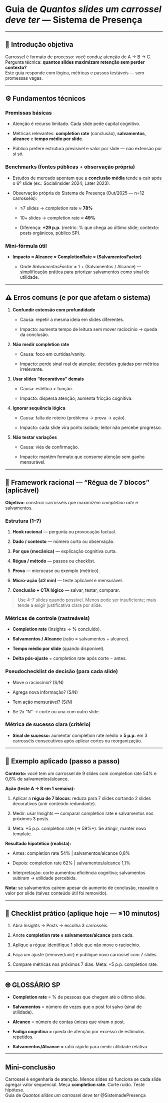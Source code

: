 # Guia de _Quantos slides um carrossel deve ter_ — Sistema de Presença

---

## 🧩 Introdução objetiva

Carrossel é formato de processo: você conduz atenção de A → B → C.  
Pergunta técnica: **quantos slides maximizam retenção sem perder contexto?**  
Este guia responde com lógica, métricas e passos testáveis — sem promessas vagas.

---

## ⚙️ Fundamentos técnicos

### Premissas básicas

- Atenção é recurso limitado. Cada slide pede capital cognitivo.
    
- Métricas relevantes: **completion rate** (conclusão), **salvamentos**, **alcance** e **tempo médio por slide**.
    
- Público prefere estrutura previsível e valor por slide — não extensão por si só.
    

### Benchmarks (fontes públicas + observação própria)

- Estudos de mercado apontam que a **conclusão média** tende a cair após o 6º slide (ex.: Socialinsider 2024; Later 2023).
    
- Observação própria do Sistema de Presença (Out/2025 — n=12 carrosséis):
    
    - ≤7 slides → completion rate ≈ **78%**
        
    - 10+ slides → completion rate ≈ **49%**
        
    - Diferença: **+29 p.p.** (metric: % que chega ao último slide; contexto: posts orgânicos, público SP).
        

### Mini-fórmula útil

- **Impacto ≈ Alcance × CompletionRate × (SalvamentosFactor)**
    
    - Onde _SalvamentosFactor_ = 1 + (Salvamentos / Alcance) — simplificação prática para priorizar salvamentos como sinal de utilidade.
        

---

## ⚠️ Erros comuns (e por que afetam o sistema)

1. **Confundir extensão com profundidade**
    
    - Causa: repetir a mesma ideia em slides diferentes.
        
    - Impacto: aumenta tempo de leitura sem mover raciocínio → queda da conclusão.
        
2. **Não medir completion rate**
    
    - Causa: foco em curtidas/vanity.
        
    - Impacto: perde sinal real de atenção; decisões guiadas por métrica irrelevante.
        
3. **Usar slides “decorativos” demais**
    
    - Causa: estética > função.
        
    - Impacto: dispersa atenção; aumenta fricção cognitiva.
        
4. **Ignorar sequência lógica**
    
    - Causa: falta de roteiro (problema → prova → ação).
        
    - Impacto: cada slide vira ponto isolado; leitor não percebe progresso.
        
5. **Não testar variações**
    
    - Causa: viés de confirmação.
        
    - Impacto: mantém formato que consome atenção sem ganho mensurável.
        

---

## 🔧 Framework racional — “Régua de 7 blocos” (aplicável)

**Objetivo:** construir carrosséis que maximizem _completion rate_ e salvamentos.

### Estrutura (1–7)

1. **Hook racional** — pergunta ou provocação factual.
    
2. **Dado / contexto** — número curto ou observação.
    
3. **Por que (mecânica)** — explicação cognitiva curta.
    
4. **Régua / método** — passos ou checklist.
    
5. **Prova** — microcase ou exemplo (métrico).
    
6. **Micro-ação (≤2 min)** — teste aplicável e mensurável.
    
7. **Conclusão + CTA lógico** — salvar, testar, comparar.
    

> Use 4–7 slides quando possível. Menos pode ser insuficiente; mais tende a exigir justificativa clara por slide.

### Métricas de controle (rastreáveis)

- **Completion rate** (Insights → % concluído).
    
- **Salvamentos / Alcance** (ratio = salvamentos ÷ alcance).
    
- **Tempo médio por slide** (quando disponível).
    
- **Delta pós-ajuste** = completion rate após corte − antes.
    

### Pseudochecklist de decisão (para cada slide)

- Move o raciocínio? (S/N)
    
- Agrega nova informação? (S/N)
    
- Tem ação mensurável? (S/N)
    
- Se 2x “N” → corte ou una com outro slide.
    

### Métrica de sucesso clara (critério)

- **Sinal de sucesso:** aumentar completion rate médio ≥ **5 p.p.** em 3 carrosséis consecutivos após aplicar cortes ou reorganização.
    

---

## 🧪 Exemplo aplicado (passo a passo)

**Contexto:** você tem um carrossel de 9 slides com completion rate 54% e 0,8% de salvamentos/alcance.

**Ação (teste A → B em 1 semana):**

1. Aplicar a **régua de 7 blocos**: reduza para 7 slides cortando 2 slides decorativos (unir conteúdo redundante).
    
2. Medir: usar Insights — comparar completion rate e salvamentos nos próximos 3 posts.
    
3. Meta: +5 p.p. completion rate (→ 59%+). Se atingir, manter novo template.
    

**Resultado hipotético (realista):**

- Antes: completion rate 54% | salvamentos/alcance 0,8%
    
- Depois: completion rate 62% | salvamentos/alcance 1,1%
    
- Interpretação: corte aumentou eficiência cognitiva; salvamentos subiram → utilidade percebida.
    

**Nota:** se salvamentos caírem apesar do aumento de conclusão, reavalie o valor por slide (talvez conteúdo útil foi removido).

---

## 🧾 Checklist prático (aplique hoje — ≤10 minutos)

1. Abra Insights → Posts → escolha 3 carrosséis.
    
2. Anote **completion rate** e **salvamentos/alcance** para cada.
    
3. Aplique a régua: identifique 1 slide que não move o raciocínio.
    
4. Faça um ajuste (remover/unir) e publique novo carrossel com 7 slides.
    
5. Compare métricas nos próximos 7 dias. Meta: +5 p.p. completion rate.
    

---

## 🌐 GLOSSÁRIO SP

- **Completion rate** = % de pessoas que chegam até o último slide.
    
- **Salvamentos** = número de vezes que o post foi salvo (sinal de utilidade).
    
- **Alcance** = número de contas únicas que viram o post.
    
- **Fadiga cognitiva** = queda de atenção por excesso de estímulos repetidos.
    
- **Salvamentos/Alcance** = ratio rápido para medir utilidade relativa.
    

---

## Mini-conclusão

Carrossel é engenharia de atenção. Menos slides só funciona se cada slide agregar valor sequencial. Meça **completion rate**. Corte ruído. Teste hipótese.  
Guia de _Quantos slides um carrossel deve ter_ @SistemadePresença